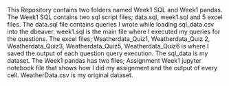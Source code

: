 This Repository contains two folders named Week1 SQL and Week1 pandas.
The Week1 SQL contains two sql script files; data.sql, week1.sql and 5 excel files.
The data.sql file contains queries I wrote while loading sql_data.csv into the dbeaver.
week1.sql is the main file where I executed my queries for the questions.
The excel files; Weatherdata_Quiz1, Weatherdata_Quiz 2, Weatherdata_Quiz3,  Weatherdata_Quiz5,  Weatherdata_Quiz6 is where I saved the output of each question query execution. The sql_data is my dataset.
The Week1 pandas has two files; Assignment Week1 jupyter notebook file that shows how I did my assignment and the output of every cell.
WeatherData.csv is my original dataset.
